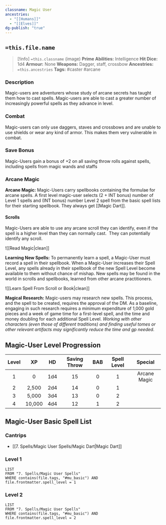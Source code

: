 ```yaml
---
classname: Magic User
ancestries:
  - "[[Humans]]"
  - "[[Elves]]"
dg-publish: "true"
---
```


## `=this.file.name`

 >[!info] `=this.classname`  (image)
**Prime Abilities:** Intelligence
**Hit Dice:** 1d4
**Armour:** None
**Weapons:** Dagger, staff, crossbow
**Ancestries:** `=this.ancestries`
**Tags:** #caster #arcane

 
### Description
Magic-users are adventurers whose study of arcane secrets has taught them how to cast spells. Magic-users are able to cast a greater number of increasingly powerful spells as they advance in level.

  
### Combat
Magic-users can only use daggers, staves and crossbows and are unable to use shields or wear any kind of armor. This makes them very vulnerable in combat.

### Save Bonus

Magic-Users gain a bonus of +2 on all saving throw rolls against spells, including spells from magic wands and staffs


### Arcane Magic

**Arcane Magic:** Magic-Users carry spellbooks containing the formulae for arcane spells. A first level magic-user selects (2 + INT bonus) number of Level 1 spells and (INT bonus) number Level 2 spell from the basic spell lists for their starting spellbook. They always get [[Magic Dart]].

#### Scrolls
Magic-Users are able to use any arcane scroll they can identify, even if the spell is a higher level than they can normally cast.  They can potentially identify any scroll.

![[Read Magic|clean]]


**Learning New Spells:** To permanently learn a spell, a Magic-User must record a spell in their spellbook. When a Magic-User increases their Spell Level, any spells already in their spellbook of the new Spell Level become available to them without chance of mishap. New spells may be found in the world in scrolls and spellbooks, learned from other arcane practitioners.

![[Learn Spell From Scroll or Book|clean]]

**Magical Research:** Magic-users may research new spells. This process, and the spell to be created, requires the approval of the DM. As a baseline, engaging in such research requires a minimum expenditure of 1,000 gold pieces and a week of game time for a first-level spell, and the time and money doubling for each additional Spell Level. *Working with other characters (even those of different traditions) and finding useful tomes or other relevant artifacts may significantly reduce the time and gp needed.*
   

## Magic-User Level Progression


| Level | XP | HD | Saving Throw | BAB | Spell Level | Special  |
|:---------:|:------:|:------:|:----------------:|:-------:|:---------------:|:------------:|
|     1     |   0    |  1d4   |        15        |    0    |        1        | Arcane Magic |
|     2     | 2,500  |  2d4   |        14        |    0    |        1        |              |
|     3     | 5,000  |  3d4   |        13        |    0    |        2        |              |
|     4     | 10,000 |  4d4   |        12        |    1    |        2        |              |

## Magic-User Basic Spell List

### Cantrips
- [[7. Spells/Magic User Spells/Magic Dart|Magic Dart]]

### Level 1
```dataview
LIST
FROM "7. Spells/Magic User Spells"
WHERE contains(file.tags, "#mu_basic") AND file.frontmatter.spell_level = 1
```

### Level 2
```dataview
LIST
FROM "7. Spells/Magic User Spells"
WHERE contains(file.tags, "#mu_basic") AND file.frontmatter.spell_level = 2
```

